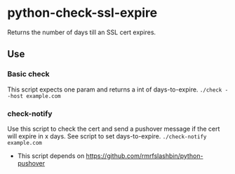 # python-check-ssl-expire
Returns the number of days till an SSL cert expires.

## Use

### Basic check
This script expects one param and returns a int of days-to-expire.
```./check --host example.com```

### check-notify
Use this script to check the cert and send a pushover message if the cert will expire in x days. See script to set days-to-expire.
```./check-notify example.com```
- This script depends on https://github.com/rmrfslashbin/python-pushover

